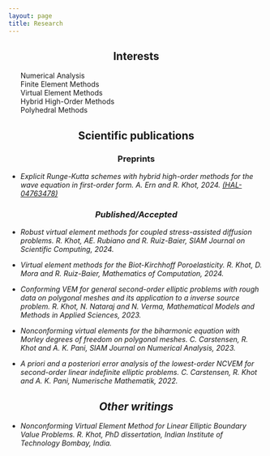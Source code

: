 ```yaml
---
layout: page
title: Research
---
```

<h2 class="message" align="center">Interests</h2>

<div id="gallery-container">
    <div class='textblock'>
        <ul style="list-style-type:none;">
        	<li class="hover-item">Numerical Analysis </li>
        	<li class="hover-item">Finite Element Methods </li>
        	<li class="hover-item">Virtual Element Methods  </li>
        	<li class="hover-item">Hybrid High-Order Methods  </li>
        	<li class="hover-item">Polyhedral Methods  </li>
        </ul>
    </div>
</div>

<!--
<a class="hover-img">Multivariate splines<img src="http://placehold.it/150x150" alt="image" height="170"></a>
<a class="hover-img">Isogeometric Analysis<img src="http://placehold.it/150x150" alt="image" height="280"></a>
<a class="hover-img">Computer-aided geometric design<img src="http://placehold.it/150x150" alt="image" height="280"></a>

<a class="hover-img">Structure-preserving discretizations<img src="http://placehold.it/150x150" alt="image" height="170"></a>
<a href="https://www.tudelft.nl/en/ai/machina/">Scientific machine learning</a>
-->


<h2 class="message" align="center">Scientific publications</h2>
<h3 align="center">Preprints</h3>

* <i>Explicit Runge-Kutta schemes with hybrid high-order methods for the wave equation in first-order form.
A. Ern and R. Khot, 2024. [(HAL-04763478)](https://hal.science/hal-04763478)

<h3 align="center">Published/Accepted</h3>

* <i>Robust virtual element methods for coupled stress-assisted diffusion problems.
R. Khot, AE. Rubiano and R. Ruiz-Baier, SIAM Journal on Scientific Computing, 2024.

* <i>Virtual element methods for the Biot-Kirchhoff Poroelasticity.
R. Khot, D. Mora and R. Ruiz-Baier, Mathematics of Computation, 2024.

* <i>Conforming VEM for general second-order elliptic problems with rough data on polygonal meshes and its application to a inverse
source problem.
R. Khot, N. Nataraj and N. Verma, Mathematical Models and Methods in Applied Sciences, 2023.

* <i>Nonconforming virtual elements for the biharmonic equation with Morley degrees of freedom on polygonal meshes.
C. Carstensen, R. Khot and A. K. Pani,
SIAM Journal on Numerical Analysis, 2023.


* <i>A priori and a posteriori error analysis of the lowest-order NCVEM for second-order linear indefinite elliptic problems.
C. Carstensen, R. Khot and A. K. Pani,
Numerische Mathematik, 2022.

<h2 class="message" align="center">Other writings</h2>


* <i>Nonconforming Virtual Element Method for Linear Elliptic Boundary
Value Problems. R. Khot,
PhD dissertation, Indian Institute of Technology Bombay, India.
